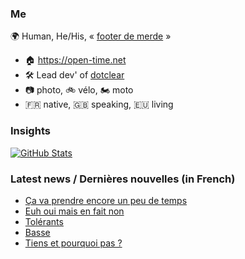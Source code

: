 ### Me

🌍 Human, He/His, « [footer de merde](https://open-time.net/post/2013/07/17/La-veritable-histoire-du-Footer-de-merde-) » 
* 🏠 https://open-time.net 
* 🛠️ Lead dev' of [dotclear](https://git.dotclear.org/dev/dotclear)
* 📷 photo, 🚲 vélo, 🏍️ moto 
* 🇫🇷 native, 🇬🇧 speaking, 🇪🇺 living

### Insights

[![GitHub Stats](https://github-readme-stats-sigma-five.vercel.app/api?username=franck-paul)](https://github.com/franck-paul)

### Latest news / Dernières nouvelles (in French)

<!-- BLOG-POST-LIST:START -->
- [Ça va prendre encore un peu de temps](https://open-time.net/post/2024/10/28/Ca-va-prendre-encore-un-peu-de-temps)
- [Euh oui mais en fait non](https://open-time.net/post/2024/10/27/Euh-oui-mais-en-fait-non)
- [Tolérants](https://open-time.net/post/2024/10/26/Tolerants)
- [Basse](https://open-time.net/post/2024/10/25/Basse)
- [Tiens et pourquoi pas ?](https://open-time.net/post/2024/10/24/Tiens-et-pourquoi-pas)
<!-- BLOG-POST-LIST:END -->
